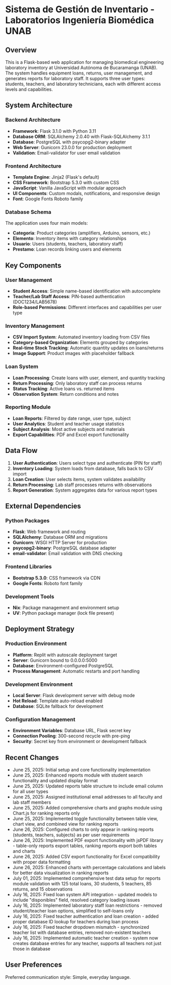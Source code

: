 # Sistema de Gestión de Inventario - Laboratorios Ingeniería Biomédica UNAB

## Overview

This is a Flask-based web application for managing biomedical engineering laboratory inventory at Universidad Autónoma de Bucaramanga (UNAB). The system handles equipment loans, returns, user management, and generates reports for laboratory staff. It supports three user types: students, teachers, and laboratory technicians, each with different access levels and capabilities.

## System Architecture

### Backend Architecture
- **Framework**: Flask 3.1.0 with Python 3.11
- **Database ORM**: SQLAlchemy 2.0.40 with Flask-SQLAlchemy 3.1.1
- **Database**: PostgreSQL with psycopg2-binary adapter
- **Web Server**: Gunicorn 23.0.0 for production deployment
- **Validation**: Email-validator for user email validation

### Frontend Architecture
- **Template Engine**: Jinja2 (Flask's default)
- **CSS Framework**: Bootstrap 5.3.0 with custom CSS
- **JavaScript**: Vanilla JavaScript with modular approach
- **UI Components**: Custom modals, notifications, and responsive design
- **Font**: Google Fonts Roboto family

### Database Schema
The application uses four main models:
- **Categoria**: Product categories (amplifiers, Arduino, sensors, etc.)
- **Elemento**: Inventory items with category relationships
- **Usuario**: Users (students, teachers, laboratory staff)
- **Prestamo**: Loan records linking users and elements

## Key Components

### User Management
- **Student Access**: Simple name-based identification with autocomplete
- **Teacher/Lab Staff Access**: PIN-based authentication (DOC1234/LAB5678)
- **Role-based Permissions**: Different interfaces and capabilities per user type

### Inventory Management
- **CSV Import System**: Automated inventory loading from CSV files
- **Category-based Organization**: Elements grouped by categories
- **Real-time Stock Tracking**: Automatic quantity updates on loans/returns
- **Image Support**: Product images with placeholder fallback

### Loan System
- **Loan Processing**: Create loans with user, element, and quantity tracking
- **Return Processing**: Only laboratory staff can process returns
- **Status Tracking**: Active loans vs. returned items
- **Observation System**: Return conditions and notes

### Reporting Module
- **Loan Reports**: Filtered by date range, user type, subject
- **User Analytics**: Student and teacher usage statistics
- **Subject Analysis**: Most active subjects and materials
- **Export Capabilities**: PDF and Excel export functionality

## Data Flow

1. **User Authentication**: Users select type and authenticate (PIN for staff)
2. **Inventory Loading**: System loads from database, falls back to CSV import
3. **Loan Creation**: User selects items, system validates availability
4. **Return Processing**: Lab staff processes returns with observations
5. **Report Generation**: System aggregates data for various report types

## External Dependencies

### Python Packages
- **Flask**: Web framework and routing
- **SQLAlchemy**: Database ORM and migrations
- **Gunicorn**: WSGI HTTP Server for production
- **psycopg2-binary**: PostgreSQL database adapter
- **email-validator**: Email validation with DNS checking

### Frontend Libraries
- **Bootstrap 5.3.0**: CSS framework via CDN
- **Google Fonts**: Roboto font family

### Development Tools
- **Nix**: Package management and environment setup
- **UV**: Python package manager (lock file present)

## Deployment Strategy

### Production Environment
- **Platform**: Replit with autoscale deployment target
- **Server**: Gunicorn bound to 0.0.0.0:5000
- **Database**: Environment-configured PostgreSQL
- **Process Management**: Automatic restarts and port handling

### Development Environment
- **Local Server**: Flask development server with debug mode
- **Hot Reload**: Template auto-reload enabled
- **Database**: SQLite fallback for development

### Configuration Management
- **Environment Variables**: Database URL, Flask secret key
- **Connection Pooling**: 300-second recycle with pre-ping
- **Security**: Secret key from environment or development fallback

## Recent Changes
- June 25, 2025: Initial setup and core functionality implementation
- June 25, 2025: Enhanced reports module with student search functionality and updated display format
- June 25, 2025: Updated reports table structure to include email column for all user types
- June 25, 2025: Assigned institutional email addresses to all faculty and lab staff members
- June 25, 2025: Added comprehensive charts and graphs module using Chart.js for ranking reports only
- June 25, 2025: Implemented toggle functionality between table view, chart view, and combined view for ranking reports
- June 26, 2025: Configured charts to only appear in ranking reports (students, teachers, subjects) as per user requirements
- June 26, 2025: Implemented PDF export functionality with jsPDF library - table-only reports export tables, ranking reports export both tables and charts
- June 26, 2025: Added CSV export functionality for Excel compatibility with proper data formatting
- June 26, 2025: Enhanced charts with percentage calculations and labels for better data visualization in ranking reports
- July 01, 2025: Implemented comprehensive test data setup for reports module validation with 125 total loans, 30 students, 5 teachers, 85 returns, and 15 observations
- July 16, 2025: Fixed loan system API integration - updated models to include "disponibles" field, resolved category loading issues
- July 16, 2025: Implemented laboratory staff loan restrictions - removed student/teacher loan options, simplified to self-loans only
- July 16, 2025: Fixed teacher authentication and loan creation - added proper database ID lookup for teachers during loan process
- July 16, 2025: Fixed teacher dropdown mismatch - synchronized teacher list with database entries, removed non-existent teachers
- July 16, 2025: Implemented automatic teacher creation - system now creates database entries for any teacher, supports all teachers not just those in database

## User Preferences

Preferred communication style: Simple, everyday language.